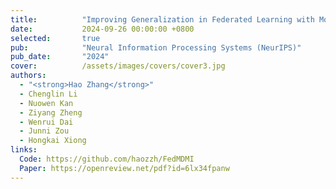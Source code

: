 ```yaml
---
title:          "Improving Generalization in Federated Learning with Model-Data Mutual Information Regularization: A Posterior Inference Approach"
date:           2024-09-26 00:00:00 +0800
selected:       true
pub:            "Neural Information Processing Systems (NeurIPS)"
pub_date:       "2024"
cover:          /assets/images/covers/cover3.jpg
authors:
  - "<strong>Hao Zhang</strong>"
  - Chenglin Li
  - Nuowen Kan
  - Ziyang Zheng
  - Wenrui Dai
  - Junni Zou
  - Hongkai Xiong
links:
  Code: https://github.com/haozzh/FedMDMI
  Paper: https://openreview.net/pdf?id=6lx34fpanw
---
```

